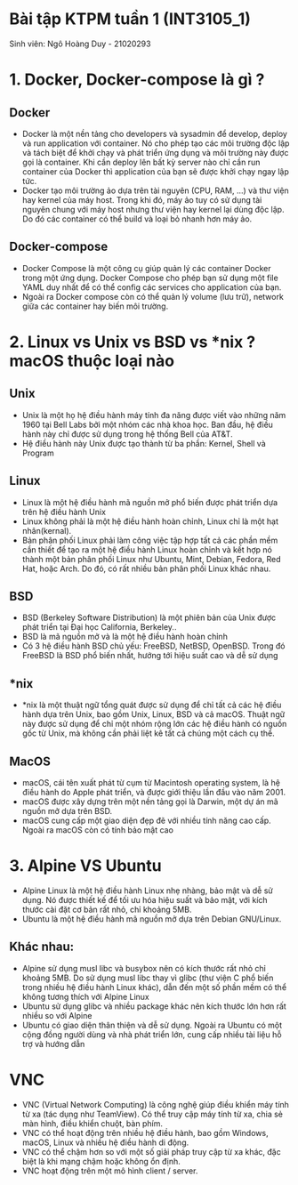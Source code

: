 # Bài tập KTPM tuần 1 (INT3105_1)
Sinh viên: Ngô Hoàng Duy - 21020293
# 1. Docker, Docker-compose là gì ?
## Docker
- Docker là một nền tảng cho developers và sysadmin để develop, deploy và run application với container. Nó cho phép tạo các môi trường độc lập và tách biệt để khởi chạy và phát triển ứng dụng và môi trường này được gọi là container. Khi cần deploy lên bất kỳ server nào chỉ cần run container của Docker thì application của bạn sẽ được khởi chạy ngay lập tức.
- Docker tạo môi trường ảo dựa trên tài nguyên (CPU, RAM, ...) và thư viện hay kernel của máy host. Trong khi đó, máy ảo tuy có sử dụng tài nguyên chung với máy host nhưng thư viện hay kernel lại dùng độc lập. Do đó các container có thể build và loại bỏ nhanh hơn máy ảo.
## Docker-compose
- Docker Compose là một công cụ giúp quản lý các container Docker trong một ứng dụng. Docker Compose cho phép bạn sử dụng một file YAML duy nhất để có thể config các services cho application của bạn.
- Ngoài ra Docker compose còn có thể quản lý volume (lưu trữ), network giữa các container hay biến môi trường.
# 2. Linux vs Unix vs BSD vs *nix ? macOS thuộc loại nào
## Unix
- Unix là một họ hệ điều hành máy tính đa năng được viết vào những năm 1960 tại Bell Labs bởi một nhóm các nhà khoa học. Ban đầu, hệ điều hành này chỉ được sử dụng trong hệ thống Bell của AT&T.
- Hệ điều hành này Unix được tạo thành từ ba phần: Kernel, Shell và Program
## Linux
- Linux là một hệ điều hành mã nguồn mở phổ biến được phát triển dựa trên hệ điều hành Unix
- Linux không phải là một hệ điều hành hoàn chỉnh, Linux chỉ là một hạt nhân(kernal).
- Bản phân phối Linux phải làm công việc tập hợp tất cả các phần mềm cần thiết để tạo ra một hệ điều hành Linux hoàn chỉnh và kết hợp nó thành một bản phân phối Linux như Ubuntu, Mint, Debian, Fedora, Red Hat, hoặc Arch. Do đó, có rất nhiều bản phân phối Linux khác nhau.
## BSD
- BSD (Berkeley Software Distribution) là một phiên bản của Unix được phát triển tại Đại học California, Berkeley..
- BSD là mã nguồn mở và là một hệ điều hành hoàn chỉnh
- Có 3 hệ điều hành BSD chủ yếu: FreeBSD, NetBSD, OpenBSD. Trong đó FreeBSD là BSD phổ biến nhất, hướng tới hiệu suất cao và dễ sử dụng
## *nix
- *nix là một thuật ngữ tổng quát được sử dụng để chỉ tất cả các hệ điều hành dựa trên Unix, bao gồm Unix, Linux, BSD và cả macOS. Thuật ngữ này được sử dụng để chỉ một nhóm rộng lớn các hệ điều hành có nguồn gốc từ Unix, mà không cần phải liệt kê tất cả chúng một cách cụ thể.
## MacOS
- macOS, cái tên xuất phát từ cụm từ Macintosh operating system, là hệ điều hành do Apple phát triển, và được giới thiệu lần đầu vào năm 2001.
- macOS được xây dựng trên một nền tảng gọi là Darwin, một dự án mã nguồn mở dựa trên BSD.
- macOS cung cấp một giao diện đẹp đẽ với nhiều tính năng cao cấp. Ngoài ra macOS còn có tính bảo mật cao
# 3. Alpine VS Ubuntu
- Alpine Linux là một hệ điều hành Linux nhẹ nhàng, bảo mật và dễ sử dụng. Nó được thiết kế để tối ưu hóa hiệu suất và bảo mật, với kích thước cài đặt cơ bản rất nhỏ, chỉ khoảng 5MB.
- Ubuntu là một hệ điều hành mã nguồn mở dựa trên Debian GNU/Linux.
## Khác nhau:
- Alpine sử dụng musl libc và busybox nên có kích thước rất nhỏ chỉ khoảng 5MB. Do sử dụng musl libc thay vì glibc (thư viện C phổ biến trong nhiều hệ điều hành Linux khác), dẫn đến một số phần mềm có thể không tương thích với Alpine Linux
- Ubuntu sử dụng glibc và nhiều package khác nên kích thước lớn hơn rất nhiều so với Alpine
- Ubuntu có giao diện thân thiện và dễ sử dụng. Ngoài ra Ubuntu có một cộng đồng người dùng và nhà phát triển lớn, cung cấp nhiều tài liệu hỗ trợ và hướng dẫn
# VNC
- VNC (Virtual Network Computing) là công nghệ giúp điều khiển máy tính từ xa (tác dụng như TeamView). Có thể truy cập máy tính từ xa, chia sẻ màn hình, điều khiển chuột, bàn phím.
- VNC có thể hoạt động trên nhiều hệ điều hành, bao gồm Windows, macOS, Linux và nhiều hệ điều hành di động.
- VNC có thể chậm hơn so với một số giải pháp truy cập từ xa khác, đặc biệt là khi mạng chậm hoặc không ổn định.
- VNC hoạt động trên một mô hình client / server. 
